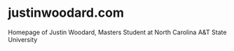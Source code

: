 justinwoodard.com
=================

Homepage of Justin Woodard, Masters Student at North Carolina A&amp;T State University
